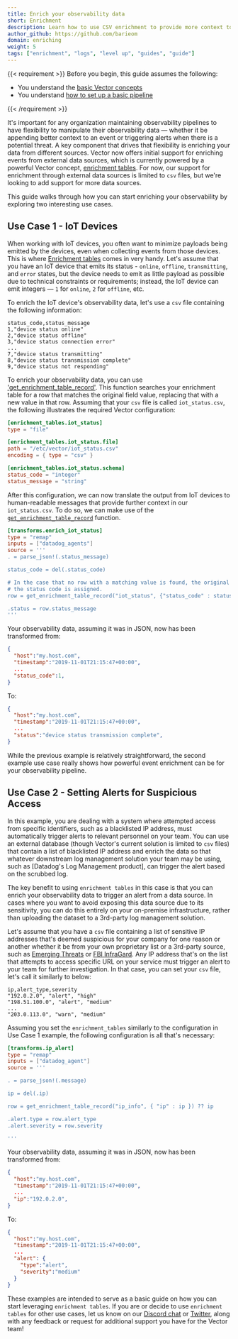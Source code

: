 ```yaml
---
title: Enrich your observability data
short: Enrichment
description: Learn how to use CSV enrichment to provide more context to your data
author_github: https://github.com/barieom
domain: enriching
weight: 5
tags: ["enrichment", "logs", "level up", "guides", "guide"]
---
```


{{< requirement >}}
Before you begin, this guide assumes the following:

* You understand the [basic Vector concepts][concepts]
* You understand [how to set up a basic pipeline][pipeline]

[concepts]: /docs/introduction/concepts
[pipeline]: /docs/setup/quickstart
{{< /requirement >}}


It's important for any organization maintaining observability pipelines to
have flexibility to manipulate their observability data — whether it be appending
better context to an event or triggering alerts when there is a potential threat.
A key component that drives that flexibility is enriching your data from different
sources. Vector now offers initial support for enriching events from external data
sources, which is currently powered by a powerful Vector concept,
[enrichment tables][Enrichment tables]. For now, our support for enrichment
through external data sources is limited to `csv` files, but we're looking to
add support for more data sources.

This guide walks through how you can start enriching your observability by
 exploring two interesting use cases.

## Use Case 1 - IoT Devices

When working with IoT devices, you often want to minimize payloads being
emitted by the devices, even when collecting events from those devices. This
is where [Enrichment tables] comes in very handy. Let's assume that you have an
IoT device that emits its status - `online`, `offline`, `transmitting`, and
`error` states, but the device needs to emit as little payload as possible
due to technical constraints or requirements; instead, the IoT device can
emit integers — `1` for `online`, `2` for `offline`, etc.

To enrich the IoT device's observability data, let's use a `csv` file
containing the following information:

```csv
status_code,status_message
1,"device status online"
2,"device status offline"
3,"device status connection error"
...
7,"device status transmitting"
8,"device status transmission complete"
9,"device status not responding"
```

To enrich your observability data, you can use ['get_enrichment_table_record'][get_enrichment_table_record].
This function searches your enrichment table for a row that matches the
original field value, replacing that with a new value in that row.
Assuming that your `csv` file is called `iot_status.csv`, the following
illustrates the required Vector configuration:

``` toml
[enrichment_tables.iot_status]
type = "file"

[enrichment_tables.iot_status.file]
path = "/etc/vector/iot_status.csv"
encoding = { type = "csv" }

[enrichment_tables.iot_status.schema]
status_code = "integer"
status_message = "string"
```

After this configuration, we can now translate the output from IoT devices to
human-readable messages that provide further context in our `iot_status.csv`.
To do so, we can make use of the [`get_enrichment_table_record`][get_enrichment_table_record] function.

``` toml
[transforms.enrich_iot_status]
type = "remap"
inputs = ["datadog_agents"]
source = '''
. = parse_json!(.status_message)

status_code = del(.status_code)

# In the case that no row with a matching value is found, the original value of
# the status code is assigned.
row = get_enrichment_table_record("iot_status", {"status_code" : status_code}) ?? status_code

.status = row.status_message
'''
```

Your observability data, assuming it was in JSON, now has been transformed from:

```json
{
  "host":"my.host.com",
  "timestamp":"2019-11-01T21:15:47+00:00",
  ...
  "status_code":1,
}
```

To:

```json
{
  "host":"my.host.com",
  "timestamp":"2019-11-01T21:15:47+00:00",
  ...
  "status":"device status transmission complete",
}
```

While the previous example is relatively straightforward, the second example
use case really shows how powerful event enrichment can be for your
observability pipeline.

## Use Case 2 - Setting Alerts for Suspicious Access

In this example, you are dealing with a system where attempted access from
specific identifiers, such as a blacklisted IP address, must automatically trigger
alerts to relevant personnel on your team. You can use an external database
(though Vector's current solution is limited to `csv` files) that contain
a list of blacklisted IP address and enrich the data so that whatever downstream
log management solution your team may be using, such as
[Datadog's Log Management product], can trigger the alert based on the scrubbed
log.

The key benefit to using `enrichment tables` in this case is that you can
enrich your observability data to trigger an alert from a data source. In cases
where you want to avoid exposing this data source due to its sensitivity,
you can do this entirely on your on-premise infrastructure, rather than uploading
the dataset to a 3rd-party log management solution.

Let's assume that you have a `csv` file containing a list of sensitive IP
addresses that's deemed suspicious for your company for one reason or another whether
it be from your own proprietary list or a 3rd-party source, such as [Emerging Threats][Emerging Threats]
or [FBI InfraGard][FBI InfraGard]. Any IP address that's on the list that attempts to access specific
URL on your service must trigger an alert to your team for further investigation. In
that case, you can set your `csv` file, let's call it  similarly to below:

``` csv
ip,alert_type,severity
"192.0.2.0", "alert", "high"
"198.51.100.0", "alert", "medium"
...
"203.0.113.0", "warn", "medium"
```

Assuming you set the `enrichment_tables` similarly to the configuration in Use
 Case 1 example, the following configuration is all that's necessary:

``` toml
[transforms.ip_alert]
type = "remap"
inputs = ["datadog_agent"]
source = '''

. = parse_json!(.message)

ip = del(.ip)

row = get_enrichment_table_record("ip_info", { "ip" : ip }) ?? ip

.alert.type = row.alert_type
.alert.severity = row.severity

'''
```

Your observability data, assuming it was in JSON, now has been transformed from:

```json
{
  "host":"my.host.com",
  "timestamp":"2019-11-01T21:15:47+00:00",
  ...
  "ip":"192.0.2.0",
}
```

To:

```json
{
  "host":"my.host.com",
  "timestamp":"2019-11-01T21:15:47+00:00",
  ...
  "alert": {
    "type":"alert",
    "severity":"medium"
  }
}
```

These examples are intended to serve as a basic guide on how you can start
leveraging `enrichment tables`. If you are or decide to use `enrichment tables`
for other use cases, let us know on our [Discord chat] or [Twitter], along with
any feedback or request for additional support you have for the Vector team!


[Enrichment tables]: /docs/reference/glossary/#enrichment-tables
[get_enrichment_table_record]: /docs/reference/vrl/functions/#get_enrichment_table_record
[Datadog's Log Management]: https://docs.datadoghq.com/logs/
[find_enrichment_table_records]: /docs/reference/vrl/functions/#find_enrichment_table_records
[example IP source]: https://datatracker.ietf.org/doc/html/rfc5737
[Emerging Threats]: https://rules.emergingthreats.net/
[FBI InfraGard]: https://www.infragard.org/Application/Account/Login
[Discord chat]: https://discord.com/invite/dX3bdkF
[Twitter]: https://twitter.com/vectordotdev
